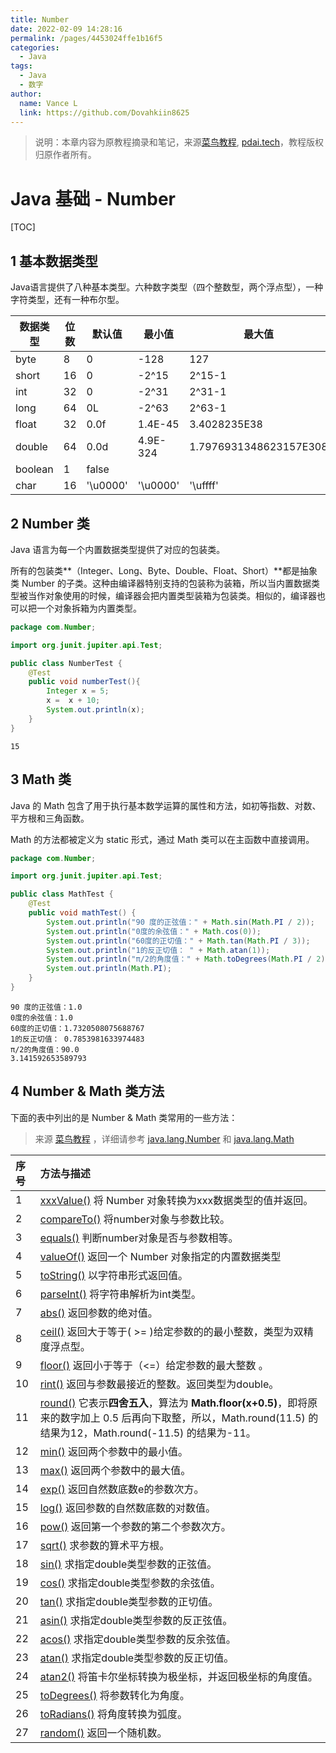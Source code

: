 ```yaml
---
title: Number
date: 2022-02-09 14:28:16
permalink: /pages/4453024ffe1b16f5
categories:
  - Java
tags:
  - Java
  - 数字
author:
  name: Vance L
  link: https://github.com/Dovahkiin8625
---
```


> 说明：本章内容为原教程摘录和笔记，来源[菜鸟教程](https://www.runoob.com), [pdai.tech](https://www.pdai.tech/)，教程版权归原作者所有。

# Java 基础 - Number



[TOC]

## 1 基本数据类型

Java语言提供了八种基本类型。六种数字类型（四个整数型，两个浮点型），一种字符类型，还有一种布尔型。

| 数据类型 | 位数 | 默认值   | 最小值   | 最大值                 | 包装类              |
| -------- | ---- | -------- | -------- | ---------------------- | ------------------- |
| byte     | 8    | 0        | -128     | 127                    | java.lang.Byte      |
| short    | 16   | 0        | -2^15    | 2^15-1                 | java.lang.Short     |
| int      | 32   | 0        | -2^31    | 2^31-1                 | java.lang.Integer   |
| long     | 64   | 0L       | -2^63    | 2^63-1                 | java.lang.Long      |
| float    | 32   | 0.0f     | 1.4E-45  | 3.4028235E38           | java.lang.Float     |
| double   | 64   | 0.0d     | 4.9E-324 | 1.7976931348623157E308 | java.lang.Double    |
| boolean  | 1    | false    |          |                        | java.lang.Boolean   |
| char     | 16   | '\u0000' | '\u0000' | '\uffff'               | java.lang.Character |

## 2 Number 类

Java 语言为每一个内置数据类型提供了对应的包装类。

所有的包装类**（Integer、Long、Byte、Double、Float、Short）**都是抽象类 Number 的子类。这种由编译器特别支持的包装称为装箱，所以当内置数据类型被当作对象使用的时候，编译器会把内置类型装箱为包装类。相似的，编译器也可以把一个对象拆箱为内置类型。

```java
package com.Number;

import org.junit.jupiter.api.Test;

public class NumberTest {
    @Test
    public void numberTest(){
        Integer x = 5;
        x =  x + 10;
        System.out.println(x);
    }
}
```

```
15
```

## 3 Math 类

Java 的 Math 包含了用于执行基本数学运算的属性和方法，如初等指数、对数、平方根和三角函数。

Math 的方法都被定义为 static 形式，通过 Math 类可以在主函数中直接调用。

```java
package com.Number;

import org.junit.jupiter.api.Test;

public class MathTest {
    @Test
    public void mathTest() {
        System.out.println("90 度的正弦值：" + Math.sin(Math.PI / 2));
        System.out.println("0度的余弦值：" + Math.cos(0));
        System.out.println("60度的正切值：" + Math.tan(Math.PI / 3));
        System.out.println("1的反正切值： " + Math.atan(1));
        System.out.println("π/2的角度值：" + Math.toDegrees(Math.PI / 2));
        System.out.println(Math.PI);
    }
}
```

```
90 度的正弦值：1.0
0度的余弦值：1.0
60度的正切值：1.7320508075688767
1的反正切值： 0.7853981633974483
π/2的角度值：90.0
3.141592653589793
```

## 4 Number & Math 类方法

下面的表中列出的是 Number & Math 类常用的一些方法：

> 来源 [菜鸟教程](https://www.runoob.com/java/number-xxxvalue.html) ，详细请参考 [java.lang.Number](https://docs.oracle.com/en/java/javase/17/docs/api/java.base/java/lang/Number.html) 和 [java.lang.Math](https://docs.oracle.com/en/java/javase/17/docs/api/java.base/java/lang/Math.html)

| 序号 | 方法与描述                                                   |
| :--- | :----------------------------------------------------------- |
| 1    | [xxxValue()](https://www.runoob.com/java/number-xxxvalue.html) 将 Number 对象转换为xxx数据类型的值并返回。 |
| 2    | [compareTo()](https://www.runoob.com/java/number-compareto.html) 将number对象与参数比较。 |
| 3    | [equals()](https://www.runoob.com/java/number-equals.html) 判断number对象是否与参数相等。 |
| 4    | [valueOf()](https://www.runoob.com/java/number-valueof.html) 返回一个 Number 对象指定的内置数据类型 |
| 5    | [toString()](https://www.runoob.com/java/number-tostring.html) 以字符串形式返回值。 |
| 6    | [parseInt()](https://www.runoob.com/java/number-parseInt.html) 将字符串解析为int类型。 |
| 7    | [abs()](https://www.runoob.com/java/number-abs.html) 返回参数的绝对值。 |
| 8    | [ceil()](https://www.runoob.com/java/number-ceil.html) 返回大于等于( >= )给定参数的的最小整数，类型为双精度浮点型。 |
| 9    | [floor()](https://www.runoob.com/java/number-floor.html) 返回小于等于（<=）给定参数的最大整数 。 |
| 10   | [rint()](https://www.runoob.com/java/number-rint.html) 返回与参数最接近的整数。返回类型为double。 |
| 11   | [round()](https://www.runoob.com/java/number-round.html) 它表示**四舍五入**，算法为 **Math.floor(x+0.5)**，即将原来的数字加上 0.5 后再向下取整，所以，Math.round(11.5) 的结果为12，Math.round(-11.5) 的结果为-11。 |
| 12   | [min()](https://www.runoob.com/java/number-min.html) 返回两个参数中的最小值。 |
| 13   | [max()](https://www.runoob.com/java/number-max.html) 返回两个参数中的最大值。 |
| 14   | [exp()](https://www.runoob.com/java/number-exp.html) 返回自然数底数e的参数次方。 |
| 15   | [log()](https://www.runoob.com/java/number-log.html) 返回参数的自然数底数的对数值。 |
| 16   | [pow()](https://www.runoob.com/java/number-pow.html) 返回第一个参数的第二个参数次方。 |
| 17   | [sqrt()](https://www.runoob.com/java/number-sqrt.html) 求参数的算术平方根。 |
| 18   | [sin()](https://www.runoob.com/java/number-sin.html) 求指定double类型参数的正弦值。 |
| 19   | [cos()](https://www.runoob.com/java/number-cos.html) 求指定double类型参数的余弦值。 |
| 20   | [tan()](https://www.runoob.com/java/number-tan.html) 求指定double类型参数的正切值。 |
| 21   | [asin()](https://www.runoob.com/java/number-asin.html) 求指定double类型参数的反正弦值。 |
| 22   | [acos()](https://www.runoob.com/java/number-acos.html) 求指定double类型参数的反余弦值。 |
| 23   | [atan()](https://www.runoob.com/java/number-atan.html) 求指定double类型参数的反正切值。 |
| 24   | [atan2()](https://www.runoob.com/java/number-atan2.html) 将笛卡尔坐标转换为极坐标，并返回极坐标的角度值。 |
| 25   | [toDegrees()](https://www.runoob.com/java/number-todegrees.html) 将参数转化为角度。 |
| 26   | [toRadians()](https://www.runoob.com/java/number-toradians.html) 将角度转换为弧度。 |
| 27   | [random()](https://www.runoob.com/java/number-random.html) 返回一个随机数。 |
